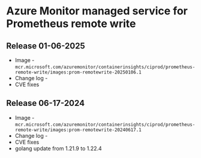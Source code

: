 # Azure Monitor managed service for Prometheus remote write


## Release 01-06-2025
* Image - `mcr.microsoft.com/azuremonitor/containerinsights/ciprod/prometheus-remote-write/images:prom-remotewrite-20250106.1`
* Change log -
* CVE fixes

## Release 06-17-2024
* Image - `mcr.microsoft.com/azuremonitor/containerinsights/ciprod/prometheus-remote-write/images:prom-remotewrite-20240617.1`
* Change log -
* CVE fixes
* golang update from 1.21.9 to 1.22.4
